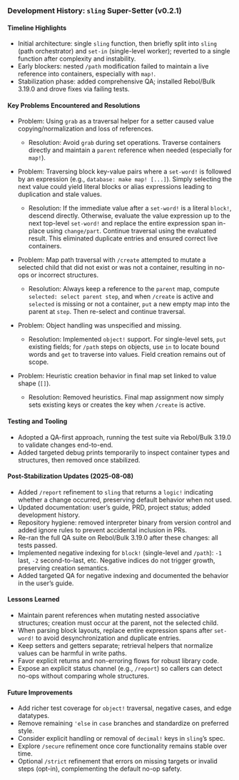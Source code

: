 ### Development History: `sling` Super-Setter (v0.2.1)

#### Timeline Highlights
- Initial architecture: single `sling` function, then briefly split into `sling` (path orchestrator) and `set-in` (single-level worker); reverted to a single function after complexity and instability.
- Early blockers: nested `/path` modification failed to maintain a live reference into containers, especially with `map!`.
- Stabilization phase: added comprehensive QA; installed Rebol/Bulk 3.19.0 and drove fixes via failing tests.

#### Key Problems Encountered and Resolutions
- Problem: Using `grab` as a traversal helper for a setter caused value copying/normalization and loss of references.
  - Resolution: Avoid `grab` during set operations. Traverse containers directly and maintain a `parent` reference when needed (especially for `map!`).

- Problem: Traversing block key-value pairs where a `set-word!` is followed by an expression (e.g., `database: make map! [...]`). Simply selecting the next value could yield literal blocks or alias expressions leading to duplication and stale values.
  - Resolution: If the immediate value after a `set-word!` is a literal `block!`, descend directly. Otherwise, evaluate the value expression up to the next top-level `set-word!` and replace the entire expression span in-place using `change/part`. Continue traversal using the evaluated result. This eliminated duplicate entries and ensured correct live containers.

- Problem: Map path traversal with `/create` attempted to mutate a selected child that did not exist or was not a container, resulting in no-ops or incorrect structures.
  - Resolution: Always keep a reference to the `parent` map, compute `selected: select parent step`, and when `/create` is active and `selected` is missing or not a container, `put` a new empty map into the parent at `step`. Then re-select and continue traversal.

- Problem: Object handling was unspecified and missing.
  - Resolution: Implemented `object!` support. For single-level sets, `put` existing fields; for `/path` steps on objects, use `in` to locate bound words and `get` to traverse into values. Field creation remains out of scope.

- Problem: Heuristic creation behavior in final map set linked to value shape (`[]`).
  - Resolution: Removed heuristics. Final map assignment now simply sets existing keys or creates the key when `/create` is active.

#### Testing and Tooling
- Adopted a QA-first approach, running the test suite via Rebol/Bulk 3.19.0 to validate changes end-to-end.
- Added targeted debug prints temporarily to inspect container types and structures, then removed once stabilized.

#### Post-Stabilization Updates (2025-08-08)
- Added `/report` refinement to `sling` that returns a `logic!` indicating whether a change occurred, preserving default behavior when not used.
- Updated documentation: user’s guide, PRD, project status; added development history.
- Repository hygiene: removed interpreter binary from version control and added ignore rules to prevent accidental inclusion in PRs.
- Re-ran the full QA suite on Rebol/Bulk 3.19.0 after these changes: all tests passed.
- Implemented negative indexing for `block!` (single-level and `/path`): `-1` last, `-2` second-to-last, etc. Negative indices do not trigger growth, preserving creation semantics.
- Added targeted QA for negative indexing and documented the behavior in the user’s guide.

#### Lessons Learned
- Maintain parent references when mutating nested associative structures; creation must occur at the parent, not the selected child.
- When parsing block layouts, replace entire expression spans after `set-word!` to avoid desynchronization and duplicate entries.
- Keep setters and getters separate; retrieval helpers that normalize values can be harmful in write paths.
- Favor explicit returns and non-erroring flows for robust library code.
- Expose an explicit status channel (e.g., `/report`) so callers can detect no-ops without comparing whole structures.

#### Future Improvements
- Add richer test coverage for `object!` traversal, negative cases, and edge datatypes.
- Remove remaining `'else` in `case` branches and standardize on preferred style.
- Consider explicit handling or removal of `decimal!` keys in `sling`’s spec.
- Explore `/secure` refinement once core functionality remains stable over time.
- Optional `/strict` refinement that errors on missing targets or invalid steps (opt-in), complementing the default no-op safety.
